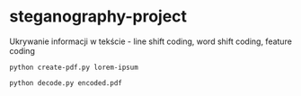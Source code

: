 # steganography-project  
Ukrywanie informacji w tekście - line shift coding, word shift coding, feature coding

```python create-pdf.py lorem-ipsum```

```python decode.py encoded.pdf```
